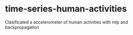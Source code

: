 # time-series-human-activities
Clasificated a accelerometer of human activities with mlp and backpropagation 

